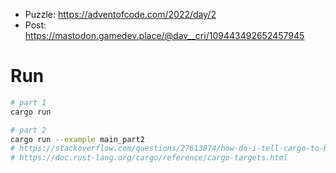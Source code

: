 - Puzzle: https://adventofcode.com/2022/day/2
- Post: https://mastodon.gamedev.place/@dav__cri/109443492652457945

# Run

```sh
# part 1
cargo run

# part 2
cargo run --example main_part2
# https://stackoverflow.com/questions/27613874/how-do-i-tell-cargo-to-build-files-other-than-main-rs
# https://doc.rust-lang.org/cargo/reference/cargo-targets.html
```
